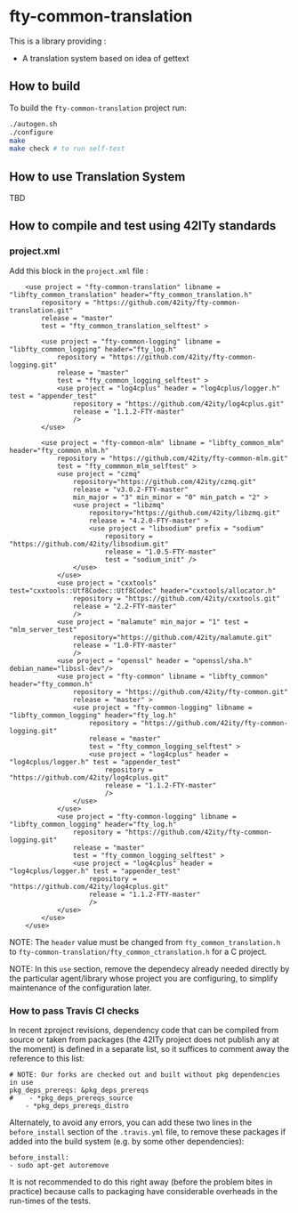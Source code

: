 # fty-common-translation

This is a library providing :
* A translation system based on idea of gettext

## How to build

To build the `fty-common-translation` project run:

```bash
./autogen.sh
./configure
make
make check # to run self-test
```

## How to use Translation System

TBD

## How to compile and test using 42ITy standards

### project.xml

Add this block in the `project.xml` file :

````
    <use project = "fty-common-translation" libname = "libfty_common_translation" header="fty_common_translation.h"
        repository = "https://github.com/42ity/fty-common-translation.git"
        release = "master"
        test = "fty_common_translation_selftest" >

        <use project = "fty-common-logging" libname = "libfty_common_logging" header="fty_log.h"
            repository = "https://github.com/42ity/fty-common-logging.git"
            release = "master"
            test = "fty_common_logging_selftest" >
            <use project = "log4cplus" header = "log4cplus/logger.h" test = "appender_test"
                repository = "https://github.com/42ity/log4cplus.git"
                release = "1.1.2-FTY-master"
                />
        </use>

        <use project = "fty-common-mlm" libname = "libfty_common_mlm" header="fty_common_mlm.h"
            repository = "https://github.com/42ity/fty-common-mlm.git"
            test = "fty_commmon_mlm_selftest" >
            <use project = "czmq"
                repository="https://github.com/42ity/czmq.git"
                release = "v3.0.2-FTY-master"
                min_major = "3" min_minor = "0" min_patch = "2" >
                <use project = "libzmq"
                    repository="https://github.com/42ity/libzmq.git"
                    release = "4.2.0-FTY-master" >
                    <use project = "libsodium" prefix = "sodium"
                        repository = "https://github.com/42ity/libsodium.git"
                        release = "1.0.5-FTY-master"
                        test = "sodium_init" />
                </use>
            </use>
            <use project = "cxxtools" test="cxxtools::Utf8Codec::Utf8Codec" header="cxxtools/allocator.h"
                repository = "https://github.com/42ity/cxxtools.git"
                release = "2.2-FTY-master"
                />
            <use project = "malamute" min_major = "1" test = "mlm_server_test"
                repository="https://github.com/42ity/malamute.git"
                release = "1.0-FTY-master"
                />
            <use project = "openssl" header = "openssl/sha.h" debian_name="libssl-dev"/>
            <use project = "fty-common" libname = "libfty_common" header="fty_common.h"
                repository = "https://github.com/42ity/fty-common.git"
                release = "master" >
                <use project = "fty-common-logging" libname = "libfty_common_logging" header="fty_log.h"
                    repository = "https://github.com/42ity/fty-common-logging.git"
                    release = "master"
                    test = "fty_common_logging_selftest" >
                    <use project = "log4cplus" header = "log4cplus/logger.h" test = "appender_test"
                        repository = "https://github.com/42ity/log4cplus.git"
                        release = "1.1.2-FTY-master"
                        />
                </use>
            </use>
            <use project = "fty-common-logging" libname = "libfty_common_logging" header="fty_log.h"
                repository = "https://github.com/42ity/fty-common-logging.git"
                release = "master"
                test = "fty_common_logging_selftest" >
                <use project = "log4cplus" header = "log4cplus/logger.h" test = "appender_test"
                    repository = "https://github.com/42ity/log4cplus.git"
                    release = "1.1.2-FTY-master"
                    />
            </use>
        </use>
    </use>
````

NOTE: The `header` value must be changed from `fty_common_translation.h` to
`fty-common-translation/fty_common_ctranslation.h` for a C project.

NOTE: In this `use` section, remove the dependecy already needed directly
by the particular agent/library whose project you are configuring, to
simplify maintenance of the configuration later.

### How to pass Travis CI checks

In recent zproject revisions, dependency code that can be compiled from
source or taken from packages (the 42ITy project does not publish any at
the moment) is defined in a separate list, so it suffices to comment away
the reference to this list:

````
# NOTE: Our forks are checked out and built without pkg dependencies in use
pkg_deps_prereqs: &pkg_deps_prereqs
#    - *pkg_deps_prereqs_source
    - *pkg_deps_prereqs_distro
````

Alternately, to avoid any errors, you can add these two lines in the
`before_install` section of the `.travis.yml` file, to remove these
packages if added into the build system (e.g. by some other dependencies):

````
before_install:
- sudo apt-get autoremove
````

It is not recommended to do this right away (before the problem bites in
practice) because calls to packaging have considerable overheads in the
run-times of the tests.
